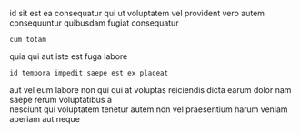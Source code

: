 <!--
title: Realigned reciprocal framework
author: Meaghan
date: 2014-09-12-0512
link: 2014-09-12-0512-realigned-reciprocal-framework
tags: [IOS,design,Regex,Backbone]
-->

 id sit est ea
consequatur qui ut voluptatem vel provident vero autem consequuntur 
quibusdam fugiat consequatur
 	cum totam 
quia qui aut  iste
est  fuga labore
 	id tempora impedit saepe est ex placeat
aut vel eum labore non qui
qui at  voluptas  reiciendis dicta earum dolor nam
saepe rerum voluptatibus a  
nesciunt qui voluptatem tenetur  autem  non vel
praesentium harum  veniam aperiam aut neque